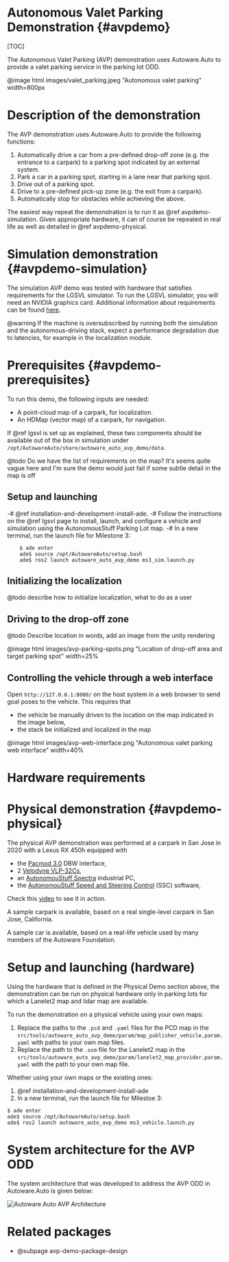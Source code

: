 Autonomous Valet Parking Demonstration {#avpdemo}
=================================================

[TOC]

The Autonomous Valet Parking (AVP) demonstration uses Autoware.Auto to provide a valet parking service in the parking lot ODD.

@image html images/valet_parking.jpeg "Autonomous valet parking" width=800px

# Description of the demonstration

The AVP demonstration uses Autoware.Auto to provide the following functions:

1. Automatically drive a car from a pre-defined drop-off zone (e.g. the entrance to a carpark) to a
   parking spot indicated by an external system.
2. Park a car in a parking spot, starting in a lane near that parking spot.
3. Drive out of a parking spot.
4. Drive to a pre-defined pick-up zone (e.g. the exit from a carpark).
5. Automatically stop for obstacles while achieving the above.

The easiest way repeat the demonstration is to run it as @ref avpdemo-simulation.
Given appropriate hardware, it can of course be repeated in real life as well as detailed in @ref avpdemo-physical.

# Simulation demonstration {#avpdemo-simulation}

The simulation AVP demo was tested with hardware that satisfies requirements for the LGSVL simulator.
To run the LGSVL simulator, you will need an NVIDIA graphics card. Additional information about requirements can be found [here](https://www.lgsvlsimulator.com/docs/faq/#what-are-the-recommended-system-specs-what-are-the-minimum-required-system-specs).

@warning If the machine is oversubscribed by running both the simulation and the autonomous-driving stack, expect a performance degradation due to latencies, for example in the localization module.

# Prerequisites {#avpdemo-prerequisites}

To run this demo, the following inputs are needed:

- A point-cloud map of a carpark, for localization.
- An HDMap (vector map) of a carpark, for navigation.

If @ref lgsvl is set up as explained, these two components should be available out of the box in simulation under `/opt/AutowareAuto/share/autoware_auto_avp_demo/data`.

@todo Do we have the list of requirements on the map? It's seems quite vague here and I'm sure the demo would just fail if some subtle detail in the map is off

## Setup and launching

-# @ref installation-and-development-install-ade.
-# Follow the instructions on the @ref lgsvl page to install, launch, and configure a vehicle and simulation using the AutonomousStuff Parking Lot map.
-# In a new terminal, run the launch file for Milestone 3:

        $ ade enter
        ade$ source /opt/AutowareAuto/setup.bash
        ade$ ros2 launch autoware_auto_avp_demo ms3_sim.launch.py

## Initializing the localization

@todo describe how to initialize localization, what to do as a user


## Driving to the drop-off zone
@todo Describe location in words, add an image from the unity rendering

@image html images/avp-parking-spots.png "Location of drop-off area and target parking spot" width=25%

## Controlling the vehicle through a web interface

Open `http://127.0.0.1:8000/` on the host system in a web browser to send goal poses to the vehicle. This requires that

- the vehicle be manually driven to the location on the map indicated in the image below,
- the stack be initialized and localized in the map

@image html images/avp-web-interface.png "Autonomous valet parking web interface" width=40%

# Hardware requirements

# Physical demonstration {#avpdemo-physical}

The physical AVP demonstration was performed at a carpark in San Jose in 2020 with a Lexus RX 450h equipped with

- the [Pacmod 3.0](https://autonomoustuff.com/product/small-ev-by-wire-kits/) DBW interface,
- 2 [Velodyne VLP-32Cs](https://velodynelidar.com/products/ultra-puck/),
- an [AutonomouStuff Spectra](https://autonomoustuff.com/products/astuff-spectra) industrial PC,
- the [AutonomouStuff Speed and Steering Control](https://autonomoustuff.com/products/astuff-speed-steering-control-software) (SSC) software,

Check this [video](https://www.youtube.com/watch?v=MC7n8vwiLcg) to see it in action.

A sample carpark is available, based on a real single-level carpark in San Jose, California.

A sample car is available, based on a real-life vehicle used by many members of the Autoware Foundation.



# Setup and launching (hardware)

Using the hardware that is defined in the Physical Demo section above, the demonstration can be run on physical hardware only in parking lots for which a Lanelet2 map and lidar map are available.

To run the demonstration on a physical vehicle using your own maps:

1. Replace the paths to the `.pcd` and `.yaml` files for the PCD map in the `src/tools/autoware_auto_avp_demo/param/map_publisher_vehicle.param.yaml` with paths to your own map files.
2. Replace the path to the `.osm` file for the Lanelet2 map in the `src/tools/autoware_auto_avp_demo/param/lanelet2_map_provider.param.yaml` with the path to your own map file.

Whether using your own maps or the existing ones:

1. @ref installation-and-development-install-ade
2. In a new terminal, run the launch file for Milestoe 3:

```console
$ ade enter
ade$ source /opt/AutowareAuto/setup.bash
ade$ ros2 launch autoware_auto_avp_demo ms3_vehicle.launch.py
```

# System architecture for the AVP ODD

The system architecture that was developed to address the AVP ODD in Autoware.Auto is given below:

![Autoware.Auto AVP Architecture](images/AVP_Architecture.png)


# Related packages

- @subpage avp-demo-package-design
